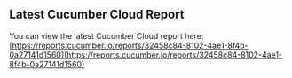 ## Latest Cucumber Cloud Report
You can view the latest Cucumber Cloud report here:
[https://reports.cucumber.io/reports/32458c84-8102-4ae1-8f4b-0a27141d1560](https://reports.cucumber.io/reports/32458c84-8102-4ae1-8f4b-0a27141d1560)
